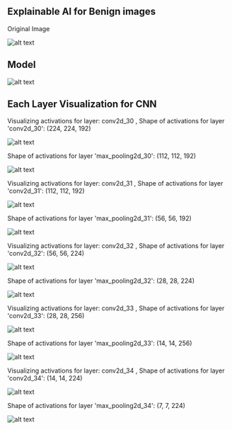 ## Explainable AI for Benign images

Original Image

![alt text](img/image-2.png)

## Model 

![alt text](img/image-8.png)

## Each Layer Visualization for CNN 

Visualizing activations for layer: conv2d_30 ,
Shape of activations for layer 'conv2d_30': (224, 224, 192)

![alt text](img/image-3.png)

Shape of activations for layer 'max_pooling2d_30': (112, 112, 192)

![alt text](img/image-9.png)

Visualizing activations for layer: conv2d_31 ,
Shape of activations for layer 'conv2d_31': (112, 112, 192)

![alt text](img/image-4.png)

Shape of activations for layer 'max_pooling2d_31': (56, 56, 192)

![alt text](img/image-10.png)


Visualizing activations for layer: conv2d_32 ,
Shape of activations for layer 'conv2d_32': (56, 56, 224)

![alt text](img/image-5.png)

Shape of activations for layer 'max_pooling2d_32': (28, 28, 224)

![alt text](img/image-11.png)

Visualizing activations for layer: conv2d_33 ,
Shape of activations for layer 'conv2d_33': (28, 28, 256)

![alt text](img/image-6.png)

Shape of activations for layer 'max_pooling2d_33': (14, 14, 256)

![alt text](img/image-12.png)


Visualizing activations for layer: conv2d_34 ,
Shape of activations for layer 'conv2d_34': (14, 14, 224)

![alt text](img/image-7.png)

Shape of activations for layer 'max_pooling2d_34': (7, 7, 224)

![alt text](img/image-13.png)













